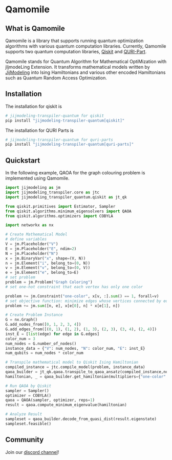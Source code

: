# Qamomile
## What is Qamomile
Qamomile is a library that supports running quantum optimization algorithms with various quantum computation libraries.
Currently, Qamomile supports two quantum computation libraries, [Qiskit](https://www.ibm.com/quantum/qiskit) and [QURI-Part](https://quri-parts.qunasys.com/).

Qamomile stands for Quantum Algorithm for Mathematical OptiMization with jIjmodeLing Extension. It transforms mathematical models written by [JijModeling](https://www.documentation.jijzept.com/docs/jijmodeling) into Ising Hamiltonians and various other encoded Hamiltonians such as Quantum Random Access Optimization.

## Installation
The installation for qiskit is 
```bash
# jijmodeling-transpiler-quantum for qiskit
pip install "jijmodeling-transpiler-quantum[qiskit]"
```

The installation for QURI Parts is
```bash
# jijmodeling-transpiler-quantum for quri-parts
pip install "jijmodeling-transpiler-quantum[quri-parts]"
```

## Quickstart
In the following example, QAOA for the graph colouring problem is implemented using Qamomile.
```python
import jijmodeling as jm
import jijmodeling_transpiler.core as jtc
import jijmodeling_transpiler_quantum.qiskit as jt_qk

from qiskit.primitives import Estimator, Sampler
from qiskit.algorithms.minimum_eigensolvers import QAOA
from qiskit.algorithms.optimizers import COBYLA

import networkx as nx

# Create Mathematical Model
# define variables
V = jm.Placeholder("V")
E = jm.Placeholder("E", ndim=2)
N = jm.Placeholder("N")
x = jm.BinaryVar("x", shape=(V, N))
n = jm.Element("i", belong_to=(0, N))
v = jm.Element("v", belong_to=(0, V))
e = jm.Element("e", belong_to=E)
# set problem
problem = jm.Problem("Graph Coloring")
# set one-hot constraint that each vertex has only one color

problem += jm.Constraint("one-color", x[v, :].sum() == 1, forall=v)
# set objective function: minimize edges whose vertices connected by edges are the same color
problem += jm.sum([n, e], x[e[0], n] * x[e[1], n])

# Create Problem Instance
G = nx.Graph()
G.add_nodes_from([0, 1, 2, 3, 4])
G.add_edges_from([(0, 1), (1, 2), (1, 3), (2, 3), (3, 4), (2, 4)])
inst_E = [list(edge) for edge in G.edges]
color_num = 3
num_nodes = G.number_of_nodes()
instance_data = {"V": num_nodes, "N": color_num, "E": inst_E}
num_qubits = num_nodes * color_num

# Transpile mathematical model to Qiskit Ising Hamiltonian
compiled_instance = jtc.compile_model(problem, instance_data)
qaoa_builder = jt_qk.qaoa.transpile_to_qaoa_ansatz(compiled_instance,normalize=False,relax_method=jtc.pubo.RelaxationMethod.SquaredPenalty)
hamiltonian, _ = qaoa_builder.get_hamiltonian(multipliers={"one-color": 1})

# Run QAOA by Qiskit
sampler = Sampler()
optimizer = COBYLA()
qaoa = QAOA(sampler, optimizer, reps=1)
result = qaoa.compute_minimum_eigenvalue(hamiltonian)

# Analyze Result
sampleset = qaoa_builder.decode_from_quasi_dist(result.eigenstate)
sampleset.feasible()
```

## Community
Join our [discord channel](https://discord.gg/Km5dKF9JjG)!